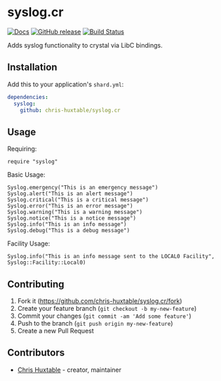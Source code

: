# syslog.cr
[![Docs](https://img.shields.io/badge/docs-available-brightgreen.svg)](https://chris-huxtable.github.io/syslog.cr/)
[![GitHub release](https://img.shields.io/github/release/chris-huxtable/syslog.cr.svg)](https://github.com/chris-huxtable/syslog.cr/releases)
[![Build Status](https://travis-ci.org/chris-huxtable/syslog.cr.svg?branch=master)](https://travis-ci.org/chris-huxtable/syslog.cr)

Adds syslog functionality to crystal via LibC bindings.


## Installation

Add this to your application's `shard.yml`:

```yaml
dependencies:
  syslog:
    github: chris-huxtable/syslog.cr
```


## Usage

Requiring:

```crystal
require "syslog"
```

Basic Usage:

```crystal
Syslog.emergency("This is an emergency message")
Syslog.alert("This is an alert message")
Syslog.critical("This is a critical message")
Syslog.error("This is an error message")
Syslog.warning("This is a warning message")
Syslog.notice("This is a notice message")
Syslog.info("This is an info message")
Syslog.debug("This is a debug message")
```

Facility Usage:

```crystal
Syslog.info("This is an info message sent to the LOCAL0 Facility", Syslog::Facility::Local0)
```


## Contributing

1. Fork it (<https://github.com/chris-huxtable/syslog.cr/fork>)
2. Create your feature branch (`git checkout -b my-new-feature`)
3. Commit your changes (`git commit -am 'Add some feature'`)
4. Push to the branch (`git push origin my-new-feature`)
5. Create a new Pull Request


## Contributors

- [Chris Huxtable](https://github.com/chris-huxtable) - creator, maintainer
